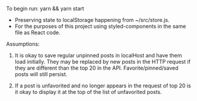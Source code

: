 To begin run: yarn && yarn start

- Preserving state to localStorage happening from ~/src/store.js.
- For the purposes of this project using styled-components in the same file as React code. 

Assumptions: 

1. It is okay to save regular unpinned posts in localHost and have them load initially. They may be replaced by new posts in the HTTP request if they are different than the top 20 in the API. Favorite/pinned/saved posts will still persist. 

2. If a post is unfavorited and no longer appears in the request of top 20 is it okay to display it at the top of the list of unfavorited posts. 